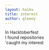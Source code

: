 ```yaml
---
layout: haiku
title: interest
author: gleeny
---
```


In Hacktoberfest<br>
I found repositories<br>
'caught my interest<br>
